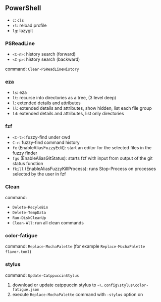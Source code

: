## PowerShell

- `c`: `cls`
- `rl`: reload profile
- `lg`: lazygit

### PSReadLine

- `<C-n>`: history search (forward)
- `<C-p>`: history search (backward)

command: `Clear-PSReadLineHistory`

### eza

- `ls`: eza
- `lt`: recurse into directories as a tree, (3 level deep)
- `l`: extended details and attributes
- `ll`: extended details and attributes, show hidden, list each file group
- `ld`: extended details and attributes, list only directories

### fzf

- `<C-t>`: fuzzy-find under cwd
- `C-r`: fuzzy-find command history
- `fe` (EnableAliasFuzzyEdit): start an editor for the selected files in the fuzzy finder
- `fgs` (EnableAliasGitStatus): starts fzf with input from output of the git status function
- `fkill` (EnableAliasFuzzyKillProcess): runs Stop-Process on processes selected by the user in fzf

### Clean

command:

- `Delete-RecyleBin`
- `Delete-TempData`
- `Run-DiskCleanUp`
- `Clean-All`: run all clean commands

### color-fatigue

command: `Replace-MochaPalette` (for example `Replace-MochaPalette flavor.toml`)

### stylus

command: `Update-CatppuccinStylus`

1. download or update catppuccin stylus to `~\.config\stylus\color-fatigue.json`
2. execute `Replace-MochaPalette` command with `-stylus` option on
